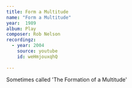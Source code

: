 ```yaml
---
title: Form a Multitude
name: "Form a Multitude"
year:  1989
album: Play
composer: Rob Nelson
recordingz:
  - year: 2004
    source: youtube
    id: weHmjouxqhQ
 
---
```


Sometimes called 'The Formation of a Multitude'
